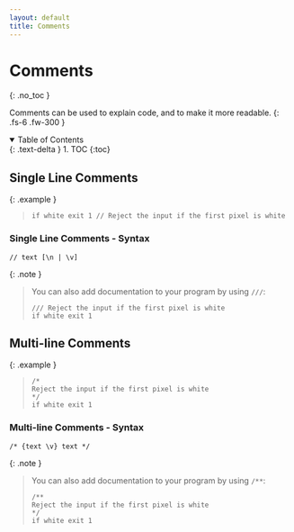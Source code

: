 ```yaml
---
layout: default
title: Comments
---
```


# Comments
{: .no_toc }

Comments can be used to explain code, and to make it more readable.
{: .fs-6 .fw-300 }

<details open markdown="block">
  <summary>
    Table of Contents
  </summary>
  {: .text-delta }
1. TOC
{:toc}
</details>

## Single Line Comments

{: .example }
> ```btml
> if white exit 1 // Reject the input if the first pixel is white
> ```

### Single Line Comments - Syntax

```ebnf
// text [\n | \v]
```

{: .note }
> You can also add documentation to your program by using `///`:
>
> ```btml
> /// Reject the input if the first pixel is white
> if white exit 1
> ```

## Multi-line Comments

{: .example }
> ```btml
> /*
> Reject the input if the first pixel is white
> */
> if white exit 1
> ```

### Multi-line Comments - Syntax

```ebnf
/* {text \v} text */
```

{: .note }
> You can also add documentation to your program by using `/**`:
>
> ```btml
> /**
> Reject the input if the first pixel is white
> */
> if white exit 1
> ```